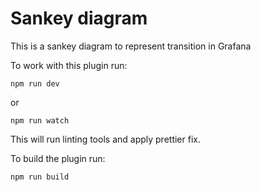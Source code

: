 # Sankey diagram

This is a sankey diagram to represent transition in Grafana

To work with this plugin run:

```
npm run dev
```

or

```
npm run watch
```

This will run linting tools and apply prettier fix.

To build the plugin run:

```
npm run build
```

